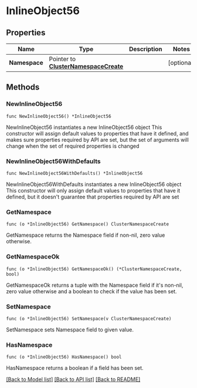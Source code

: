 # InlineObject56

## Properties

Name | Type | Description | Notes
------------ | ------------- | ------------- | -------------
**Namespace** | Pointer to [**ClusterNamespaceCreate**](clusterNamespaceCreate.md) |  | [optional] 

## Methods

### NewInlineObject56

`func NewInlineObject56() *InlineObject56`

NewInlineObject56 instantiates a new InlineObject56 object
This constructor will assign default values to properties that have it defined,
and makes sure properties required by API are set, but the set of arguments
will change when the set of required properties is changed

### NewInlineObject56WithDefaults

`func NewInlineObject56WithDefaults() *InlineObject56`

NewInlineObject56WithDefaults instantiates a new InlineObject56 object
This constructor will only assign default values to properties that have it defined,
but it doesn't guarantee that properties required by API are set

### GetNamespace

`func (o *InlineObject56) GetNamespace() ClusterNamespaceCreate`

GetNamespace returns the Namespace field if non-nil, zero value otherwise.

### GetNamespaceOk

`func (o *InlineObject56) GetNamespaceOk() (*ClusterNamespaceCreate, bool)`

GetNamespaceOk returns a tuple with the Namespace field if it's non-nil, zero value otherwise
and a boolean to check if the value has been set.

### SetNamespace

`func (o *InlineObject56) SetNamespace(v ClusterNamespaceCreate)`

SetNamespace sets Namespace field to given value.

### HasNamespace

`func (o *InlineObject56) HasNamespace() bool`

HasNamespace returns a boolean if a field has been set.


[[Back to Model list]](../README.md#documentation-for-models) [[Back to API list]](../README.md#documentation-for-api-endpoints) [[Back to README]](../README.md)


